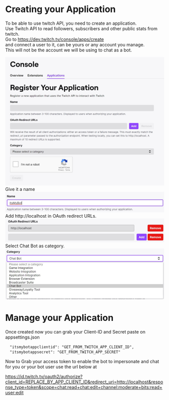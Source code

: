 ﻿# Creating your Application

To be able to use twitch API, you need to create an application.  
Use Twitch API to read followers, subscribers and other public stats from twitch.  
Go to 
https://dev.twitch.tv/console/apps/create  
and connect a user to it, can be yours or any account you manage.  
This will not be the account we will be using to chat as a bot.  

![CreateApp](docs/RegisterYourAppTwitch.jpg)
Give it a name
![Name](docs/NameTwitch.jpg)
Add http://localhost in OAuth redirect URLs.  
![Redirect](docs/RedirectTwitch.jpg)
Select Chat Bot as category.
![Category](docs/CategoryTwitch.jpg)

# Manage your Application
Once created now you can grab your Client-ID and Secret paste on appsettings.json  
```
  "itsmybotappclientid": "GET_FROM_TWITCH_APP_CLIENT_ID",
  "itsmybotappsecret": "GET_FROM_TWITCH_APP_SECRET"
```

Now to Grab your access token to enable the bot to impersonate and chat for you or your bot user use the url below at

https://id.twitch.tv/oauth2/authorize?client_id=REPLACE_BY_APP_CLIENT_ID&redirect_uri=http://localhost&response_type=token&scope=chat:read+chat:edit+channel:moderate+bits:read+user:edit